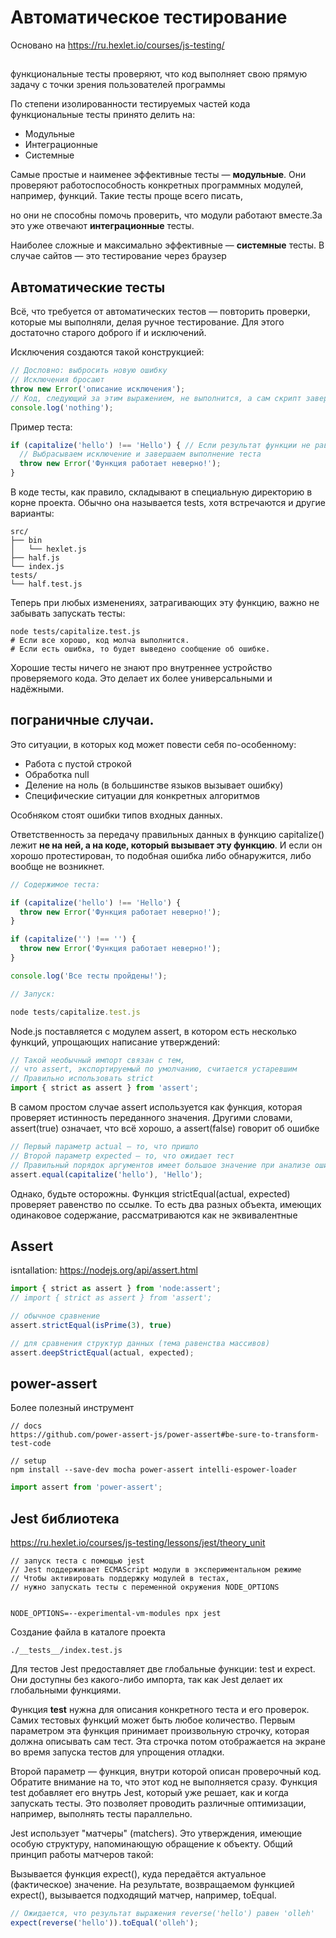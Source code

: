 # Автоматическое тестирование

Основано на https://ru.hexlet.io/courses/js-testing/

## 
функциональные тесты проверяют, что код выполняет свою прямую задачу с точки зрения пользователей программы

По степени изолированности тестируемых частей кода функциональные тесты принято делить на:

- Модульные
- Интеграционные
- Системные

Самые простые и наименее эффективные тесты — **модульные**. Они проверяют работоспособность конкретных программных модулей, например, функций. Такие тесты проще всего писать, 


но они не способны помочь проверить, что модули работают вместе.За это уже отвечают **интеграционные** тесты.

Наиболее сложные и максимально эффективные — **системные** тесты. В случае сайтов — это тестирование через браузер

## Автоматические тесты

Всё, что требуется от автоматических тестов — повторить проверки, которые мы выполняли, делая ручное тестирование. Для этого достаточно старого доброго if и исключений.

Исключения создаются такой конструкцией:
```js
// Дословно: выбросить новую ошибку
// Исключения бросают
throw new Error('описание исключения');
// Код, следующий за этим выражением, не выполнится, а сам скрипт завершится с ошибкой
console.log('nothing');
```

Пример теста:
```js
if (capitalize('hello') !== 'Hello') { // Если результат функции не равен ожидаемому значению
  // Выбрасываем исключение и завершаем выполнение теста
  throw new Error('Функция работает неверно!');
}
```

В коде тесты, как правило, складывают в специальную директорию в корне проекта. Обычно она называется tests, хотя встречаются и другие варианты:
```
src/
├── bin
│   └── hexlet.js
├── half.js
└── index.js
tests/
└── half.test.js
```

Теперь при любых изменениях, затрагивающих эту функцию, важно не забывать запускать тесты:
```
node tests/capitalize.test.js
# Если все хорошо, код молча выполнится.
# Если есть ошибка, то будет выведено сообщение об ошибке.
```

Хорошие тесты ничего не знают про внутреннее устройство проверяемого кода. Это делает их более универсальными и надёжными.

## пограничные случаи. 
Это ситуации, в которых код может повести себя по-особенному:

- Работа с пустой строкой
- Обработка null
- Деление на ноль (в большинстве языков вызывает ошибку)
- Специфические ситуации для конкретных алгоритмов

Особняком стоят ошибки типов входных данных.

Ответственность за передачу правильных данных в функцию capitalize() лежит **не на ней, а на коде, который вызывает эту функцию**. И если он хорошо протестирован, то подобная ошибка либо обнаружится, либо вообще не возникнет.

```js
// Содержимое теста:

if (capitalize('hello') !== 'Hello') {
  throw new Error('Функция работает неверно!');
}

if (capitalize('') !== '') {
  throw new Error('Функция работает неверно!');
}

console.log('Все тесты пройдены!');

// Запуск:

node tests/capitalize.test.js

```

Node.js поставляется с модулем assert, в котором есть несколько функций, упрощающих написание утверждений:

```js
// Такой необычный импорт связан с тем,
// что assert, экспортируемый по умолчанию, считается устаревшим
// Правильно использовать strict
import { strict as assert } from 'assert';
```

В самом простом случае assert используется как функция, которая проверяет истинность переданного значения. Другими словами, assert(true) означает, что всё хорошо, а assert(false) говорит об ошибке

```js
// Первый параметр actual – то, что пришло
// Второй параметр expected – то, что ожидает тест
// Правильный порядок аргументов имеет большое значение при анализе ошибки
assert.equal(capitalize('hello'), 'Hello');
```

Однако, будьте осторожны. Функция strictEqual(actual, expected) проверяет равенство по ссылке. То есть два разных объекта, имеющих одинаковое содержание, рассматриваются как не эквивалентные

## Assert

isntallation:
https://nodejs.org/api/assert.html


```js
import { strict as assert } from 'node:assert';
// import { strict as assert } from 'assert';

// обычное сравнение
assert.strictEqual(isPrime(3), true)

// для сравнения структур данных (тема равенства массивов)
assert.deepStrictEqual(actual, expected);

```

## power-assert
Более полезный инструмент

```
// docs
https://github.com/power-assert-js/power-assert#be-sure-to-transform-test-code

// setup
npm install --save-dev mocha power-assert intelli-espower-loader
```

```js
import assert from 'power-assert';

```

## Jest библиотека
https://ru.hexlet.io/courses/js-testing/lessons/jest/theory_unit 


```
// запуск теста с помощью jest
// Jest поддерживает ECMAScript модули в экспериментальном режиме
// Чтобы активировать поддержку модулей в тестах,
// нужно запускать тесты с переменной окружения NODE_OPTIONS


NODE_OPTIONS=--experimental-vm-modules npx jest
```

Создание файла в каталоге проекта 
```
./__tests__/index.test.js
```

Для тестов Jest предоставляет две глобальные функции: test и expect. Они доступны без какого-либо импорта, так как Jest делает их глобальными функциями.

Функция **test** нужна для описания конкретного теста и его проверок. Самих тестовых функций может быть любое количество. Первым параметром эта функция принимает произвольную строчку, которая должна описывать сам тест. Эта строчка потом отображается на экране во время запуска тестов для упрощения отладки.

Второй параметр — функция, внутри которой описан проверочный код. Обратите внимание на то, что этот код не выполняется сразу. Функция test добавляет его внутрь Jest, который уже решает, как и когда запускать тесты. Это позволяет проводить различные оптимизации, например, выполнять тесты параллельно.

Jest использует "матчеры" (matchers). Это утверждения, имеющие особую структуру, напоминающую обращение к объекту. Общий принцип работы матчеров такой:

Вызывается функция expect(), куда передаётся актуальное (фактическое) значение.
На результате, возвращаемом функцией expect(), вызывается подходящий матчер, например, toEqual.

```js
// Ожидается, что результат выражения reverse('hello') равен 'olleh'
expect(reverse('hello')).toEqual('olleh');
```
